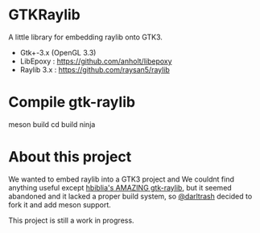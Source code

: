 # GTKRaylib
A little library for embedding raylib onto GTK3.

- Gtk+-3.x (OpenGL 3.3)
- LibEpoxy : https://github.com/anholt/libepoxy
- Raylib 3.x : https://github.com/raysan5/raylib

# Compile gtk-raylib
meson build
cd build
ninja

# About this project
We wanted to embed raylib into a GTK3 project and We couldnt find anything useful except [hbiblia's AMAZING gtk-raylib](github.com/hbiblia/gtk-raylib), 
but it seemed abandoned and it lacked a proper build system, so [@darltrash](github.com/darltrash) decided to fork it and add meson support.

This project is still a work in progress.
